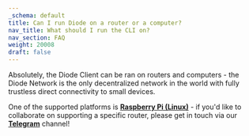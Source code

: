 ```yaml
---
_schema: default
title: Can I run Diode on a router or a computer?
nav_title: What should I run the CLI on?
nav_section: FAQ
weight: 20008
draft: false
---
```

Absolutely, the Diode Client can be ran on routers and computers - the Diode Network is the only decentralized network in the world with fully trustless direct connectivity to small devices.

One of the supported platforms is <a href="https://cli.docs.diode.io/raspberry-pi/start-diode-on-boot/" target="_blank" rel="noopener"><strong>Raspberry Pi (Linux)</strong></a> - if you'd like to collaborate on supporting a specific router, please get in touch via our [**Telegram**](https://t.me/diode_chain) channel!